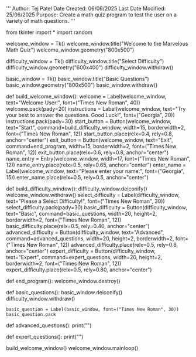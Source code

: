 '''
Author: Tej Patel
Date Created: 06/06/2025
Last Date Modified: 25/06/2025
Purpose: Create a math quiz program to test the user on a variety of math questions.
'''

from tkinter import *
import random


welcome_window = Tk()
welcome_window.title("Welcome to the Marvelous Math Quiz")
welcome_window.geometry("800x500")

difficulty_window = Tk()
difficulty_window.title("Select Difficulty")
difficulty_window.geometry("600x400") 
difficulty_window.withdraw()

basic_window = Tk()
basic_window.title("Basic Questions")
basic_window.geometry("800x500")
basic_window.withdraw()


def build_welcome_window():
    welcome = Label(welcome_window, text="Welcome User!", font=("Times New Roman", 40))
    welcome.pack(pady=20)
    instructions = Label(welcome_window, text="Try your best to answer the questions. Good Luck!", font=("Georgia", 20))
    instructions.pack(pady=30)
    start_button = Button(welcome_window, text="Start", command=build_difficulty_window, width=15, borderwidth=2, font=("Times New Roman", 12))
    start_button.place(relx=0.4, rely=0.8, anchor="center")
    exit_button = Button(welcome_window, text="Exit", command=end_program, width=15, borderwidth=2, font=("Times New Roman", 12))
    exit_button.place(relx=0.6, rely=0.8, anchor="center")
    name_entry = Entry(welcome_window, width=17, font=("Times New Roman", 12))
    name_entry.place(relx=0.5, rely=0.65, anchor="center")
    enter_name = Label(welcome_window, text="Please enter your name:", font=("Georgia", 15))
    enter_name.place(relx=0.5, rely=0.5, anchor="center")

def build_difficulty_window():
    difficulty_window.deiconify()
    welcome_window.withdraw()
    select_difficulty = Label(difficulty_window, text="Please a Select Difficulty!", font=("Times New Roman", 30))
    select_difficulty.pack(pady=30)
    basic_difficulty = Button(difficulty_window, text="Basic", command=basic_questions, width=20, height=2, borderwidth=2, font=("Times New Roman", 12))
    basic_difficulty.place(relx=0.5, rely=0.40, anchor="center")
    advanced_difficulty = Button(difficulty_window, text="Advanced", command=advanced_questions, width=20, height=2, borderwidth=2, font=("Times New Roman", 12))
    advanced_difficulty.place(relx=0.5, rely=0.6, anchor="center")
    expert_difficulty = Button(difficulty_window, text="Expert", command=expert_questions, width=20, height=2, borderwidth=2, font=("Times New Roman", 12))
    expert_difficulty.place(relx=0.5, rely=0.80, anchor="center")
    


def end_program():
    welcome_window.destroy()

def basic_questions():
    basic_window.deiconify()
    difficulty_window.withdraw()

    basic_question = Label(basic_window, font=("Times New Roman", 30))
    basic_question.pack
    
    
    

def advanced_questions():
    print("")

def expert_questions():
    print("")



build_welcome_window()
welcome_window.mainloop()
